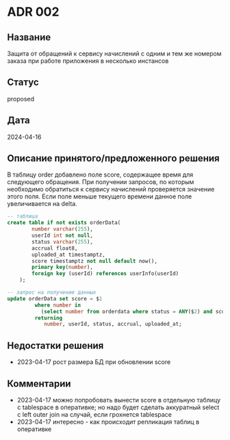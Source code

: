 # ADR 002

## Название
Защита от обращений к сервису начислений с одним и тем же номером заказа при работе приложения в несколько инстансов

## Статус
proposed

## Дата
2024-04-16

## Описание принятого/предложенного решения
В таблицу order добавлено поле score, содержащее время для следующего обращения. При получении запросов, по которым необходимо обратиться к сервису начислений проверяется значение этого поля. Если поле меньше текущего времени данное поле увеличивается на delta.

```sql
-- таблица
create table if not exists orderData(
		number varchar(255),
		userId int not null,
		status varchar(255),
		accrual float8,
		uploaded_at timestamptz,
		score timestamptz not null default now(),
		primary key(number),
		foreign key (userId) references userInfo(userId)
	);
```

```sql
-- запрос на получение данных
update orderData set score = $1 
		 where number in 
		   (select number from orderdata where status = ANY($2) and score < $3 limit $4) 
		 returning 
		    number, userId, status, accrual, uploaded_at;
```


## Недостатки решения
- 2023-04-17 рост размера БД при обновлении score

## Комментарии
- 2023-04-17 можно попробовать вынести score в отдельную таблицу c tablespace в оперативке; но надо будет сделать аккуратный select с left outer join на случай, если грохнется tablespace
- 2023-04-17 интересно - как происходит репликация таблиц в оперативке

